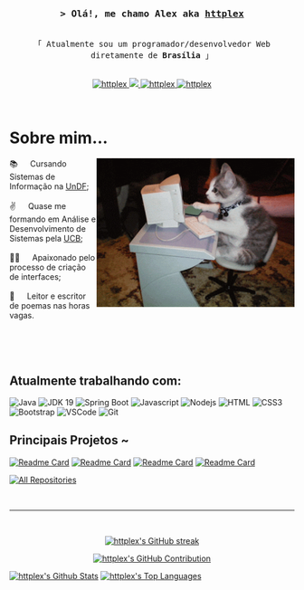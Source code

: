 <!-- Intro  -->
<h3 align="center">
        <samp>&gt; Olá!, me chamo Alex aka
                <b><a target="_blank" href="https://github.com/httplex">httplex</a></b>
        </samp>
</h3>

<p align="center"> 
  <samp>
    <br>
    「 Atualmente sou um programador/desenvolvedor Web diretamente de <b>Brasília</b> 」
    <br>
    <br>
  </samp>
</p>

<p align="center">
 <a href="https://www.linkedin.com/in/alexsilvatec/" target="_blank">
  <img src="https://img.shields.io/badge/LinkedIn-0077B5?style=for-the-badge&logo=linkedin&logoColor=white" alt="httplex"/>
 </a>
 <a href="httplex404@gmail.com" target="_blank">
  <img src="https://img.shields.io/badge/Gmail-D14836?style=for-the-badge&logo=gmail&logoColor=white" />
 </a>
 <a href="https://www.instagram.com/ss.allex/" target="_blank">
  <img src="https://img.shields.io/badge/Instagram-fe4164?style=for-the-badge&logo=instagram&logoColor=white" alt="httplex" />
 </a> 
 <a href="280375302927024128" target="_blank">
  <img src="https://img.shields.io/badge/Discord-7289DA?style=for-the-badge&logo=discord&logoColor=white" alt="httplex"  />
  </a> 
</p>
<br />

<!-- About Section -->
 # Sobre mim...
 
<p>
 <img align="right" width="350" src="https://raw.githubusercontent.com/httplex/httplex/main/cat.gif" alt="Coding gif" />
  
 📚 &emsp; Cursando Sistemas de Informação na [UnDF](https://www.universidade.df.gov.br); <br/><br/>
 ✌️ &emsp; Quase me formando em Análise e Desenvolvimento de Sistemas pela [UCB](ucb.catolica.edu.br); <br/><br/>
 👨‍💻 &emsp; Apaixonado pelo processo de criação de interfaces; <br/><br/>
 📖 &emsp; Leitor e escritor de poemas nas horas vagas.

</p>

<br/>
<br/>
<br/>

## Atualmente trabalhando com:

![Java](https://img.shields.io/badge/Java-0073b7?style=for-the-badge&logo=java&logoColor=white)
![JDK 19](https://img.shields.io/badge/JDK-19-blue.svg?style=for-the-badge&logo=java&logoColor=white)
![Spring Boot](https://img.shields.io/badge/Spring%20Boot-2.7.0-green.svg?style=for-the-badge&logo=Spring&logoColor=white)
![Javascript](https://img.shields.io/badge/Javascript-F0DB4F?style=for-the-badge&labelColor=black&logo=javascript&logoColor=F0DB4F)
![Nodejs](https://img.shields.io/badge/Nodejs-3C873A?style=for-the-badge&labelColor=black&logo=node.js&logoColor=3C873A)
![HTML](https://img.shields.io/badge/HTML5-E34F26?style=for-the-badge&logo=html5&logoColor=white)
![CSS3](https://img.shields.io/badge/CSS3-1572B6?style=for-the-badge&logo=css3&logoColor=white)
![Bootstrap](https://img.shields.io/badge/Bootstrap-563D7C?style=for-the-badge&logo=bootstrap&logoColor=white)
![VSCode](https://img.shields.io/badge/Visual_Studio-0078d7?style=for-the-badge&logo=visual%20studio&logoColor=white)
![Git](https://img.shields.io/badge/Git-F05032?style=for-the-badge&logo=git&logoColor=white)


## Principais Projetos ~

[![Readme Card](https://github-readme-stats.vercel.app/api/pin/?username=httplex&repo=PortfolioWeb)](https://github.com/httplex/PortfolioWeb)
[![Readme Card](https://github-readme-stats.vercel.app/api/pin/?username=httplex&repo=JavaTCC-ETB)](https://github.com/httplex/JavaTCC-ETB)
[![Readme Card](https://github-readme-stats.vercel.app/api/pin/?username=httplex&repo=projetoConsorcio)](https://github.com/httplex/projetoConsorcio)
[![Readme Card](https://github-readme-stats.vercel.app/api/pin/?username=httplex&repo=ProjetoHerancaJAVA)](https://github.com/httplex/ProjetoHerancaJAVA)

<p align="left">
  <a href="https://github.com/httplex?tab=repositories" target="_blank"><img alt="All Repositories" title="All Repositories" src="https://img.shields.io/badge/-All%20Repos-2962FF?style=for-the-badge&logo=koding&logoColor=white"/></a>
</p>

<br/>
<hr/>
<br/>

<p align="center">
  <a href="https://github.com/httplex">
    <img src="https://github-readme-streak-stats.herokuapp.com/?user=httplex&theme=radical&border=7F3FBF&background=0D1117" alt="httplex's GitHub streak"/>
  </a>
</p>

<p align="center">
  <a href="https://github.com/httplex">
    <img src="https://github-profile-summary-cards.vercel.app/api/cards/profile-details?username=httplex&theme=radical" alt="httplex's GitHub Contribution"/>
  </a>
</p>

<a> 
    <a href="https://github.com/httplex"><img alt="httplex's Github Stats" src="https://denvercoder1-github-readme-stats.vercel.app/api?username=httplex&show_icons=true&count_private=true&theme=react&border_color=7F3FBF&bg_color=0D1117&title_color=F85D7F&icon_color=F8D866" height="192px" width="49.5%"/></a>
  <a href="https://github.com/httplex"><img alt="httplex's Top Languages" src="https://denvercoder1-github-readme-stats.vercel.app/api/top-langs/?username=httplex&langs_count=8&layout=compact&theme=react&border_color=7F3FBF&bg_color=0D1117&title_color=F85D7F&icon_color=F8D866" height="192px" width="49.5%"/></a>
  <br/>
</a>

